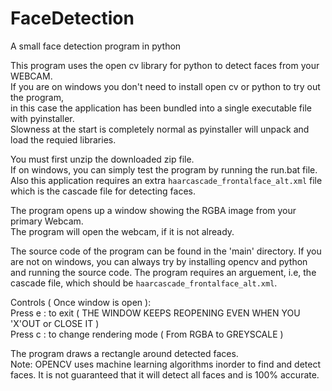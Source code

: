 # FaceDetection
A small face detection program in python

This program uses the open cv library for python to detect faces from your WEBCAM.  
If you are on windows you don't need to install open cv or python to try out the program,  
in this case the application has been bundled into a single executable file with pyinstaller.  
Slowness at the start is completely normal as pyinstaller will unpack and load the requied libraries.

You must first unzip the downloaded zip file.  
If on windows, you can simply test the program by running the run.bat file.  
Also this application requires an extra `haarcascade_frontalface_alt.xml` file which is the cascade file for detecting faces.

The program opens up a window showing the RGBA image from your primary Webcam.  
The program will open the webcam, if it is not already.

The source code of the program can be found in the 'main' directory.
If you are not on windows, you can always try by installing opencv and python and running the source code.
The program requires an arguement, i.e, the cascade file, which should be `haarcascade_frontalface_alt.xml`.

Controls ( Once window is open ):   
    Press e : to exit ( THE WINDOW KEEPS REOPENING EVEN WHEN YOU 'X'OUT or CLOSE IT )  
    Press c : to change rendering mode ( From RGBA to GREYSCALE )  
    
The program draws a rectangle around detected faces.  
Note: OPENCV uses machine learning algorithms inorder to find and detect faces. It is not guaranteed that it will detect all faces and is 100% accurate.
